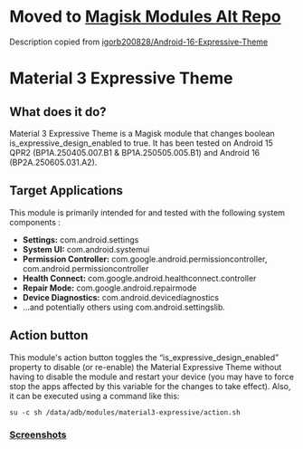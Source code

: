 # Moved to [Magisk Modules Alt Repo](https://github.com/Magisk-Modules-Alt-Repo/material3-expressive)

Description copied from [igorb200828/Android-16-Expressive-Theme](https://github.com/igorb200828/Android-16-Expressive-Theme)

# Material 3 Expressive Theme

## What does it do?

Material 3 Expressive Theme is a Magisk module that changes boolean is_expressive_design_enabled to true. It has been tested on Android 15 QPR2 (BP1A.250405.007.B1 & BP1A.250505.005.B1) and Android 16 (BP2A.250605.031.A2).

## Target Applications

This module is primarily intended for and tested with the following system components :

*   **Settings:** com.android.settings
*   **System UI:** com.android.systemui
*   **Permission Controller:** com.google.android.permissioncontroller, com.android.permissioncontroller
*   **Health Connect:** com.google.android.healthconnect.controller
*   **Repair Mode:** com.google.android.repairmode
*   **Device Diagnostics:** com.android.devicediagnostics
*   ...and potentially others using com.android.settingslib.

## Action button

This module's action button toggles the “is_expressive_design_enabled” property to disable (or re-enable) the Material Expressive Theme without having to disable the module and restart your device (you may have to force stop the apps affected by this variable for the changes to take effect).
Also, it can be executed using a command like this:
```shell
su -c sh /data/adb/modules/material3-expressive/action.sh
```

### [Screenshots](https://github.com/igorb200828/Android-16-Expressive-Theme/tree/master/img)
